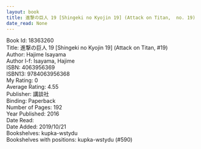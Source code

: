 ```yaml
---
layout: book
title: 進撃の巨人 19 [Shingeki no Kyojin 19] (Attack on Titan,  no. 19)
date_read: None
---
```


Book Id: 18363260<br />
Title: 進撃の巨人 19 [Shingeki no Kyojin 19] (Attack on Titan, #19)<br />
Author: Hajime Isayama<br />
Author l-f: Isayama, Hajime<br />
ISBN: 4063956369<br />
ISBN13: 9784063956368<br />
My Rating: 0<br />
Average Rating: 4.55<br />
Publisher: 講談社<br />
Binding: Paperback<br />
Number of Pages: 192<br />
Year Published: 2016<br />
Date Read: <br />
Date Added: 2019/10/21<br />
Bookshelves: kupka-wstydu<br />
Bookshelves with positions: kupka-wstydu (#590)<br />

